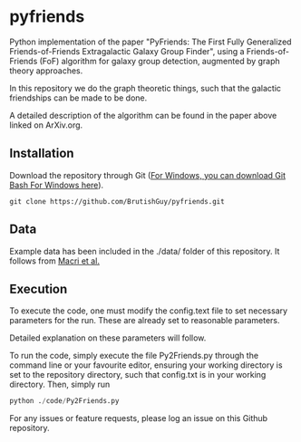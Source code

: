# pyfriends
Python implementation of the paper "PyFriends: The First Fully Generalized Friends-of-Friends Extragalactic Galaxy Group Finder", using a Friends-of-Friends (FoF) algorithm for galaxy group detection, augmented by graph theory approaches. 

In this repository we do the graph theoretic things, such that the galactic friendships can be made to be done. 

A detailed description of the algorithm can be found in the paper above linked on ArXiv.org.

## Installation

Download the repository through Git ([For Windows, you can download Git Bash For Windows here](https://gitforwindows.org/)).

`git clone https://github.com/BrutishGuy/pyfriends.git`

## Data

Example data has been included in the ./data/ folder of this repository. It follows from [Macri et al.](https://ui.adsabs.harvard.edu/abs/2012yCat..21990026H/abstract) 

## Execution

To execute the code, one must modify the config.text file to set necessary parameters for the run. These are already set to reasonable parameters.

Detailed explanation on these parameters will follow.

To run the code, simply execute the file Py2Friends.py through the command line or your favourite editor, ensuring your working directory is set to the repository directory, such that config.txt is in your working directory.
Then, simply run 
```python
python ./code/Py2Friends.py
```

For any issues or feature requests, please log an issue on this Github repository.
